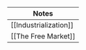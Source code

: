 | Notes                 |
| --------------------- |
| [[Industrialization]] |
| [[The Free Market]]   |
